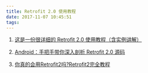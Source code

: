 ```yaml
---
title: Retrofit 2.0 使用教程
date: 2017-11-07 10:45:51
tags:
---
```


1. [这是一份很详细的 Retrofit 2.0 使用教程（含实例讲解）](http://blog.csdn.net/carson_ho/article/details/73732076)

2. [Android：手把手带你深入剖析 Retrofit 2.0 源码](http://blog.csdn.net/carson_ho/article/details/73732115)

3. [你真的会用Retrofit2吗?Retrofit2完全教程](http://www.jianshu.com/p/308f3c54abdd)

